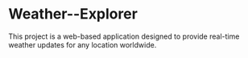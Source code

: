 # Weather--Explorer
This project is a web-based application designed to provide real-time weather updates for any location worldwide.
